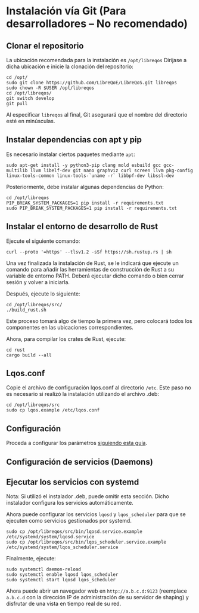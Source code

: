 # Instalación vía Git (Para desarrolladores – No recomendado)

## Clonar el repositorio

La ubicación recomendada para la instalación es `/opt/libreqos`
Diríjase a dicha ubicación e inicie la clonación del repositorio:

```shell
cd /opt/
sudo git clone https://github.com/LibreQoE/LibreQoS.git libreqos
sudo chown -R $USER /opt/libreqos
cd /opt/libreqos/
git switch develop
git pull
```

Al especificar `libreqos` al final, Git asegurará que el nombre del directorio esté en minúsculas.

## Instalar dependencias con apt y pip

Es necesario instalar ciertos paquetes mediante `apt`:

```shell
sudo apt-get install -y python3-pip clang mold esbuild gcc gcc-multilib llvm libelf-dev git nano graphviz curl screen llvm pkg-config linux-tools-common linux-tools-`uname -r` libbpf-dev libssl-dev
```

Posteriormente, debe instalar algunas dependencias de Python:

```shell
cd /opt/libreqos
PIP_BREAK_SYSTEM_PACKAGES=1 pip install -r requirements.txt
sudo PIP_BREAK_SYSTEM_PACKAGES=1 pip install -r requirements.txt
```

## Instalar el entorno de desarrollo de Rust

Ejecute el siguiente comando:

```shell
curl --proto '=https' --tlsv1.2 -sSf https://sh.rustup.rs | sh
```

Una vez finalizada la instalación de Rust, se le indicará que ejecute un comando para añadir las herramientas de construcción de Rust a su variable de entorno PATH. Deberá ejecutar dicho comando o bien cerrar sesión y volver a iniciarla.

Después, ejecute lo siguiente:

```shell
cd /opt/libreqos/src/
./build_rust.sh
```

Este proceso tomará algo de tiempo la primera vez, pero colocará todos los componentes en las ubicaciones correspondientes.

Ahora, para compilar los crates de Rust, ejecute:

```shell
cd rust
cargo build --all
```

## Lqos.conf

Copie el archivo de configuración lqos.conf al directorio `/etc`. Este paso no es necesario si realizó la instalación utilizando el archivo .deb:

```shell
cd /opt/libreqos/src
sudo cp lqos.example /etc/lqos.conf
```

## Configuración

Proceda a configurar los parámetros [siguiendo esta guía](configuration-es.md).

## Configuración de servicios (Daemons)

## Ejecutar los servicios con systemd

Nota: Si utilizó el instalador .deb, puede omitir esta sección. Dicho instalador configura los servicios automáticamente.

Ahora puede configurar los servicios `lqosd` y `lqos_scheduler` para que se ejecuten como servicios gestionados por systemd.

```shell
sudo cp /opt/libreqos/src/bin/lqosd.service.example /etc/systemd/system/lqosd.service
sudo cp /opt/libreqos/src/bin/lqos_scheduler.service.example /etc/systemd/system/lqos_scheduler.service
```

Finalmente, ejecute:

```shell
sudo systemctl daemon-reload
sudo systemctl enable lqosd lqos_scheduler
sudo systemctl start lqosd lqos_scheduler
```

Ahora puede abrir un navegador web en `http://a.b.c.d:9123` (reemplace `a.b.c.d` con la dirección IP de administración de su servidor de shaping) y disfrutar de una vista en tiempo real de su red.
